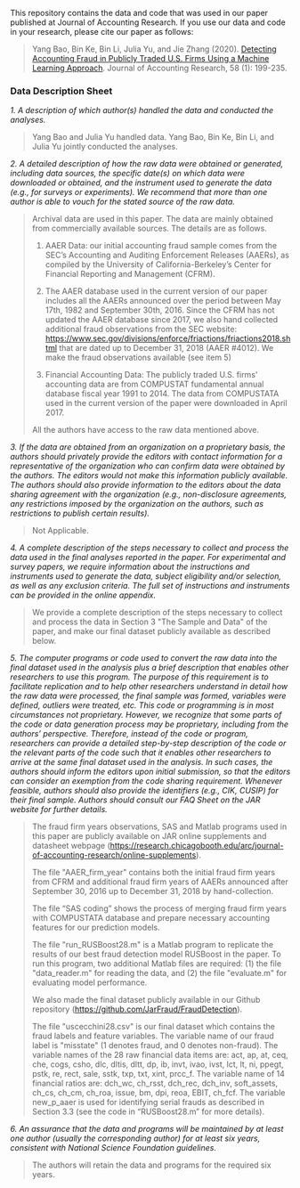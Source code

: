 This repository contains the data and code that was used in our paper published at Journal of Accounting Research. If you use our data and code in your research, please cite our paper as follows:

> Yang Bao, Bin Ke, Bin Li, Julia Yu, and Jie Zhang (2020). [Detecting Accounting Fraud in Publicly Traded U.S. Firms Using a Machine Learning Approach](https://onlinelibrary.wiley.com/doi/10.1111/1475-679X.12292). Journal of Accounting Research, 58 (1): 199-235.

### Data Description Sheet

*1. A description of which author(s) handled the data and conducted the analyses.*

  > Yang Bao and Julia Yu handled data. Yang Bao, Bin Ke, Bin Li, and Julia Yu jointly conducted the analyses.

*2. A detailed description of how the raw data were obtained or generated, including data sources, the specific date(s) on which data were downloaded or obtained, and the instrument used to generate the data (e.g., for surveys or experiments). We recommend that more than one author is able to vouch for the stated source of the raw data.*

  > Archival data are used in this paper. The data are mainly obtained from commercially available sources. The details are as follows.
  >
  > 1)	AAER Data: our initial accounting fraud sample comes from the SEC’s Accounting and Auditing Enforcement Releases (AAERs), as compiled by the University of California-Berkeley’s Center for Financial Reporting and Management (CFRM).
  >
  > 2)	The AAER database used in the current version of our paper includes all the AAERs announced over the period between May 17th, 1982 and September 30th, 2016. Since the CFRM has not updated the AAER database since 2017, we also hand collected additional fraud observations from the SEC website: https://www.sec.gov/divisions/enforce/friactions/friactions2018.shtml that are dated up to December 31, 2018 (AAER #4012). We make the fraud observations available (see item 5)
  >
  > 3)	Financial Accounting Data: The publicly traded U.S. firms' accounting data are from COMPUSTAT fundamental annual database fiscal year 1991 to 2014. The data from COMPUSTATA used in the current version of the paper were downloaded in April 2017.
  >
  > All the authors have access to the raw data mentioned above.


*3. If the data are obtained from an organization on a proprietary basis, the authors should privately provide the editors with contact information for a representative of the organization who can confirm data were obtained by the authors. The editors would not make this information publicly available. The authors should also provide information to the editors about the data sharing agreement with the organization (e.g., non-disclosure agreements, any restrictions imposed by the organization on the authors, such as restrictions to publish certain results).*

  > Not Applicable.


*4. A complete description of the steps necessary to collect and process the data used in the final analyses reported in the paper. For experimental and survey papers, we require information about the instructions and instruments used to generate the data, subject eligibility and/or selection, as well as any exclusion criteria. The full set of instructions and instruments can be provided in the online appendix.*

  > We provide a complete description of the steps necessary to collect and process the data in Section 3 "The Sample and Data" of the paper, and make our final dataset publicly available as described below.


*5. The computer programs or code used to convert the raw data into the final dataset used in the analysis plus a brief description that enables other researchers to use this program. The purpose of this requirement is to facilitate replication and to help other researchers understand in detail how the raw data were processed, the final sample was formed, variables were defined, outliers were treated, etc. This code or programming is in most circumstances not proprietary. However, we recognize that some parts of the code or data generation process may be proprietary, including from the authors’ perspective. Therefore, instead of the code or program, researchers can provide a detailed step-by-step description of the code or the relevant parts of the code such that it enables other researchers to arrive at the same final dataset used in the analysis. In such cases, the authors should inform the editors upon initial submission, so that the editors can consider an exemption from the code sharing requirement. Whenever feasible, authors should also provide the identifiers (e.g., CIK, CUSIP) for their final sample. Authors should consult our FAQ Sheet on the JAR website for further details.*

  > The fraud firm years observations, SAS and Matlab programs used in this paper are publicly available on JAR online supplements and datasheet webpage (https://research.chicagobooth.edu/arc/journal-of-accounting-research/online-supplements).
  >
  > The file "AAER_firm_year" contains both the initial fraud firm years from CFRM and additional fraud firm years of AAERs announced after September 30, 2016 up to December 31, 2018 by hand-collection.
  >
  > The file “SAS coding” shows the process of merging fraud firm years with COMPUSTATA database and prepare necessary accounting features for our prediction models.
  >
  > The file "run_RUSBoost28.m" is a Matlab program to replicate the results of our best fraud detection model RUSBoost in the paper. To run this program, two additional Matlab files are required: (1) the file "data_reader.m" for reading the data, and (2) the file "evaluate.m" for evaluating model performance.
  >
  > We also made the final dataset publicly available in our Github repository (https://github.com/JarFraud/FraudDetection).
  >
  > The file "uscecchini28.csv" is our final dataset which contains the fraud labels and feature variables. The variable name of our fraud label is "misstate" (1 denotes fraud, and 0 denotes non-fraud). The variable names of the 28 raw financial data items are: act, ap, at, ceq, che, cogs, csho, dlc, dltis, dltt, dp, ib, invt, ivao, ivst, lct, lt, ni, ppegt, pstk, re, rect, sale, sstk, txp, txt, xint, prcc_f. The variable name of 14 financial ratios are: dch_wc, ch_rsst, dch_rec, dch_inv, soft_assets, ch_cs, ch_cm, ch_roa, issue, bm, dpi, reoa, EBIT, ch_fcf. The variable new_p_aaer is used for identifying serial frauds as described in Section 3.3 (see the code in “RUSBoost28.m” for more details).



*6. An assurance that the data and programs will be maintained by at least one author (usually the corresponding author) for at least six years, consistent with National Science Foundation guidelines.*

  > The authors will retain the data and programs for the required six years.
